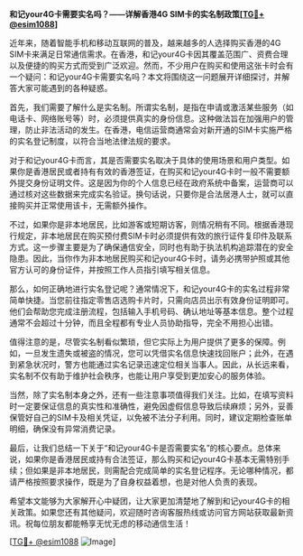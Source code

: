 **和记your4G卡需要实名吗？——详解香港4G SIM卡的实名制政策[[TG💪+ @esim1088](https://t.me/s/esim1088)]**

近年来，随着智能手机和移动互联网的普及，越来越多的人选择购买香港的4G SIM卡来满足日常通信需求。在香港，和记your4G卡因其覆盖范围广、资费合理以及便捷的购买方式而受到广泛欢迎。然而，不少用户在购买和使用这张卡时会有一个疑问：和记your4G卡需要实名吗？本文将围绕这一问题展开详细探讨，并解答大家可能遇到的各种疑惑。

首先，我们需要了解什么是实名制。所谓实名制，是指在申请或激活某些服务（如电话卡、网络账号等）时，必须提供真实的身份信息。这种做法旨在加强用户的管理，防止非法活动的发生。在香港，电信运营商通常会对新开通的SIM卡实施严格的实名登记制度，以符合当地法律法规的要求。

对于和记your4G卡而言，其是否需要实名取决于具体的使用场景和用户类型。如果你是香港居民或者持有有效的香港签证，在购买和记your4G卡时一般不需要额外提交身份证明文件。这是因为你的个人信息已经在政府系统中备案，运营商可以通过核对这些数据来完成实名验证。换句话说，只要你是合法居港人士，就可以直接购买并正常使用该卡，无需额外操作。

不过，如果你是非本地居民，比如游客或短期访客，则情况稍有不同。根据香港现行规定，非本地居民在购买预付费SIM卡时必须提供有效的旅行证件复印件及联系方式。这一步骤主要是为了确保通信安全，同时也有助于执法机构追踪潜在的安全隐患。因此，当你作为非本地居民购买和记your4G卡时，请务必携带护照或其他官方认可的身份证件，并按照工作人员指引填写相关信息。

那么，如何正确地进行实名登记呢？通常情况下，和记your4G卡的实名过程非常简单快捷。当您前往指定零售店选购卡片时，只需向店员出示有效身份证明即可。他们会帮助您完成注册流程，包括输入手机号码、确认地址等基本信息。整个过程通常不会超过十分钟，而且全程都有专业人员协助指导，完全不用担心出错。

值得注意的是，尽管实名制看似繁琐，但它实际上为用户提供了更多的保障。例如，一旦发生遗失或被盗的情况，您可以凭借实名信息快速找回账户；此外，在遇到紧急状况时，警方也能通过实名记录迅速定位相关当事人。因此，从长远来看，实名制不仅有助于维护社会秩序，也能让用户享受到更加安心的服务体验。

当然，除了实名制本身之外，还有一些注意事项值得我们关注。比如，在填写资料时一定要保证信息的真实性和准确性，避免因虚假信息导致后续麻烦；另外，妥善保管好自己的SIM卡及相关凭证，以免被不法分子利用。同时，建议定期检查账单明细，确保没有异常消费记录。

最后，让我们总结一下关于“和记your4G卡是否需要实名”的核心要点。总体来说，如果你是香港居民或持有合法签证，那么购买和记your4G卡基本无需特别手续；但如果是非本地居民，则需配合完成简单的实名登记程序。无论哪种情况，都请严格按照要求操作，既是为了自身权益着想，也是对他人负责的表现。

希望本文能够为大家解开心中疑团，让大家更加清楚地了解到和记your4G卡的相关政策。如果您还有其他疑问，欢迎随时咨询客服热线或访问官方网站获取最新资讯。祝每位朋友都能畅享无忧无虑的移动通信生活！

[[TG💪+ @esim1088](https://t.me/s/esim1088) ![Image](https://i.postimg.cc/4NQfJmqS/Snipaste-2025-05-13-00-14-12.png)]